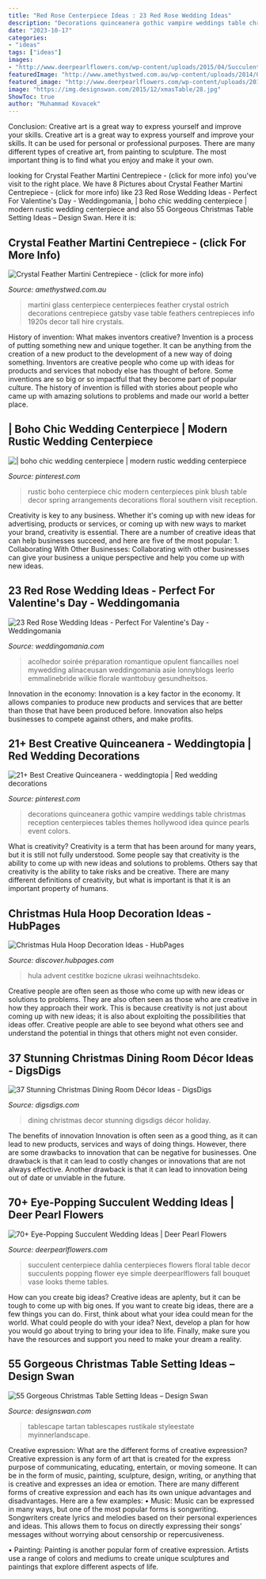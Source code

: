 ```yaml
---
title: "Red Rose Centerpiece Ideas : 23 Red Rose Wedding Ideas"
description: "Decorations quinceanera gothic vampire weddings table christmas reception centerpieces tables themes hollywood idea quince pearls event colors"
date: "2023-10-17"
categories:
- "ideas"
tags: ["ideas"]
images:
- "http://www.deerpearlflowers.com/wp-content/uploads/2015/04/Succulent-and-Dahlia-Wedding-Centerpiece.jpg"
featuredImage: "http://www.amethystwed.com.au/wp-content/uploads/2014/06/centerpiece_martini-crystal-feathers-769x1024.jpg"
featured_image: "http://www.deerpearlflowers.com/wp-content/uploads/2015/04/Succulent-and-Dahlia-Wedding-Centerpiece.jpg"
image: "https://img.designswan.com/2015/12/xmasTable/28.jpg"
ShowToc: true
author: "Muhammad Kovacek"
---
```



Conclusion: Creative art is a great way to express yourself and improve your skills.
Creative art is a great way to express yourself and improve your skills. It can be used for personal or professional purposes. There are many different types of creative art, from painting to sculpture. The most important thing is to find what you enjoy and make it your own.

	

		
looking for Crystal Feather Martini Centrepiece - (click for more info) you've visit to the right place. We have 8 Pictures about Crystal Feather Martini Centrepiece - (click for more info) like 23 Red Rose Wedding Ideas - Perfect For Valentine&#039;s Day - Weddingomania, | boho chic wedding centerpiece | modern rustic wedding centerpiece and also 55 Gorgeous Christmas Table Setting Ideas – Design Swan. Here it is:
		
    
## Crystal Feather Martini Centrepiece - (click For More Info)

<img loading=lazy src="http://www.amethystwed.com.au/wp-content/uploads/2014/06/centerpiece_martini-crystal-feathers-769x1024.jpg" onerror="this.onerror=null;this.src='https://tse1.mm.bing.net/th?id=OIP.MTbsdpAppcZw7QDXr5RGAwHaJ3&amp;pid=15.1';" alt="Crystal Feather Martini Centrepiece - (click for more info)">

_Source: amethystwed.com.au_

>martini glass centerpiece centerpieces feather crystal ostrich decorations centrepiece gatsby vase table feathers centrepieces info 1920s decor tall hire crystals. 

	

History of invention: What makes inventors creative?
Invention is a process of putting something new and unique together. It can be anything from the creation of a new product to the development of a new way of doing something. Inventors are creative people who come up with ideas for products and services that nobody else has thought of before. Some inventions are so big or so impactful that they become part of popular culture. The history of invention is filled with stories about people who came up with amazing solutions to problems and made our world a better place.

    
## | Boho Chic Wedding Centerpiece | Modern Rustic Wedding Centerpiece

<img loading=lazy src="https://i.pinimg.com/736x/ab/4c/17/ab4c171c6e4072bf756b809afb2afa00.jpg" onerror="this.onerror=null;this.src='https://tse1.mm.bing.net/th?id=OIP.MkOWOFrh-LVbb4_Ro5sjAgHaLF&amp;pid=15.1';" alt="| boho chic wedding centerpiece | modern rustic wedding centerpiece">

_Source: pinterest.com_

>rustic boho centerpiece chic modern centerpieces pink blush table decor spring arrangements decorations floral southern visit reception. 

	

Creativity is key to any business. Whether it's coming up with new ideas for advertising, products or services, or coming up with new ways to market your brand, creativity is essential. There are a number of creative ideas that can help businesses succeed, and here are five of the most popular: 1. Collaborating With Other Businesses: Collaborating with other businesses can give your business a unique perspective and help you come up with new ideas.

    
## 23 Red Rose Wedding Ideas - Perfect For Valentine&#039;s Day - Weddingomania

<img loading=lazy src="https://i.weddingomania.com/23-red-rose-ideas-perfect-for-valentines-day-wedding-20-500x754.jpg" onerror="this.onerror=null;this.src='https://tse3.mm.bing.net/th?id=OIP.dP8dxegS45HNei3i96-FKAHaLK&amp;pid=15.1';" alt="23 Red Rose Wedding Ideas - Perfect For Valentine&#039;s Day - Weddingomania">

_Source: weddingomania.com_

>acolhedor soirée préparation romantique opulent fiancailles noel mywedding alinaceusan weddingomania asie lonnyblogs leerlo emmalinebride wilkie florale wanttobuy gesundheitsos. 

	

Innovation in the economy:
Innovation is a key factor in the economy. It allows companies to produce new products and services that are better than those that have been produced before. Innovation also helps businesses to compete against others, and make profits.

    
## 21+ Best Creative Quinceanera - Weddingtopia | Red Wedding Decorations

<img loading=lazy src="https://i.pinimg.com/736x/e1/8b/fb/e18bfb2fb32bc63023566f65bb2c8d5e.jpg" onerror="this.onerror=null;this.src='https://tse3.mm.bing.net/th?id=OIP.5830XtcxzXmVp_4C-BulIQHaJ4&amp;pid=15.1';" alt="21+ Best Creative Quinceanera - weddingtopia | Red wedding decorations">

_Source: pinterest.com_

>decorations quinceanera gothic vampire weddings table christmas reception centerpieces tables themes hollywood idea quince pearls event colors. 

	

What is creativity?
Creativity is a term that has been around for many years, but it is still not fully understood. Some people say that creativity is the ability to come up with new ideas and solutions to problems. Others say that creativity is the ability to take risks and be creative. There are many different definitions of creativity, but what is important is that it is an important property of humans.

    
## Christmas Hula Hoop Decoration Ideas - HubPages

<img loading=lazy src="https://images.saymedia-content.com/.image/t_share/MTgwNjE4NDY0MDkwODU4NTg0/christmas-hula-hoop-decoration-ideas.jpg" onerror="this.onerror=null;this.src='https://tse1.mm.bing.net/th?id=OIP.ZnzJCZ2IQv63qNltQsQ5UAHaJ4&amp;pid=15.1';" alt="Christmas Hula Hoop Decoration Ideas - HubPages">

_Source: discover.hubpages.com_

>hula advent cestitke bozicne ukrasi weihnachtsdeko. 

	

Creative people are often seen as those who come up with new ideas or solutions to problems. They are also often seen as those who are creative in how they approach their work. This is because creativity is not just about coming up with new ideas; it is also about exploiting the possibilities that ideas offer. Creative people are able to see beyond what others see and understand the potential in things that others might not even consider.

    
## 37 Stunning Christmas Dining Room Décor Ideas - DigsDigs

<img loading=lazy src="https://www.digsdigs.com/photos/stunning-christmas-dining-room-decor-ideas-9.jpg" onerror="this.onerror=null;this.src='https://tse3.mm.bing.net/th?id=OIP.2q2Y3q6q49MSmNqfdIlCyQHaKn&amp;pid=15.1';" alt="37 Stunning Christmas Dining Room Décor Ideas - DigsDigs">

_Source: digsdigs.com_

>dining christmas decor stunning digsdigs décor holiday. 

	

The benefits of innovation
Innovation is often seen as a good thing, as it can lead to new products, services and ways of doing things. However, there are some drawbacks to innovation that can be negative for businesses. One drawback is that it can lead to costly changes or innovations that are not always effective. Another drawback is that it can lead to innovation being out of date or unviable in the future.

    
## 70+ Eye-Popping Succulent Wedding Ideas | Deer Pearl Flowers

<img loading=lazy src="http://www.deerpearlflowers.com/wp-content/uploads/2015/04/Succulent-and-Dahlia-Wedding-Centerpiece.jpg" onerror="this.onerror=null;this.src='https://tse4.mm.bing.net/th?id=OIP.XFcjJK2HGtw-m9ocGVPxhgAAAA&amp;pid=15.1';" alt="70+ Eye-Popping Succulent Wedding Ideas | Deer Pearl Flowers">

_Source: deerpearlflowers.com_

>succulent centerpiece dahlia centerpieces flowers floral table decor succulents popping flower eye simple deerpearlflowers fall bouquet vase looks theme tables. 

	

How can you create big ideas?
Creative ideas are aplenty, but it can be tough to come up with big ones. If you want to create big ideas, there are a few things you can do. First, think about what your idea could mean for the world. What could people do with your idea? Next, develop a plan for how you would go about trying to bring your idea to life. Finally, make sure you have the resources and support you need to make your dream a reality.

    
## 55 Gorgeous Christmas Table Setting Ideas – Design Swan

<img loading=lazy src="https://img.designswan.com/2015/12/xmasTable/28.jpg" onerror="this.onerror=null;this.src='https://tse3.mm.bing.net/th?id=OIP.-NmYtb-GlNyYVCd4PI7saQHaJ4&amp;pid=15.1';" alt="55 Gorgeous Christmas Table Setting Ideas – Design Swan">

_Source: designswan.com_

>tablescape tartan tablescapes rustikale styleestate myinnerlandscape. 

	

Creative expression: What are the different forms of creative expression?
Creative expression is any form of art that is created for the express purpose of communicating, educating, entertain, or moving someone. It can be in the form of music, painting, sculpture, design, writing, or anything that is creative and expresses an idea or emotion. There are many different forms of creative expression and each has its own unique advantages and disadvantages. Here are a few examples: 
• Music: Music can be expressed in many ways, but one of the most popular forms is songwriting. Songwriters create lyrics and melodies based on their personal experiences and ideas. This allows them to focus on directly expressing their songs’ messages without worrying about censorship or repercusiveness. 

• Painting: Painting is another popular form of creative expression. Artists use a range of colors and mediums to create unique sculptures and paintings that explore different aspects of life.

